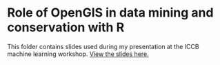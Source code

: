 # Role of OpenGIS in data mining and conservation with R 

This folder contains slides used during my presentation at the ICCB machine learning workshop. [View the slides here.](https://cdn.rawgit.com/jeffreyhanson/abstracts-and-slides/ec15ddca/seminars/ICCB-open-gis-22-07-2017/slides.html)

